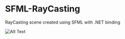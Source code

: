 # SFML-RayCasting

RayCasting scene created using SFML with .NET binding
 
![Alt Text](https://media.giphy.com/media/fefJW9oIuV9OwfXPxY/giphy-downsized-large.gif)
